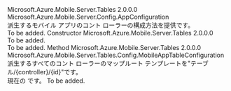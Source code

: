 <Type Name="MobileAppTableConfiguration" FullName="Microsoft.Azure.Mobile.Server.Tables.Config.MobileAppTableConfiguration">
  <TypeSignature Language="C#" Value="public class MobileAppTableConfiguration : Microsoft.Azure.Mobile.Server.Config.AppConfiguration" />
  <TypeSignature Language="ILAsm" Value=".class public auto ansi beforefieldinit MobileAppTableConfiguration extends Microsoft.Azure.Mobile.Server.Config.AppConfiguration" />
  <TypeSignature Language="DocId" Value="T:Microsoft.Azure.Mobile.Server.Tables.Config.MobileAppTableConfiguration" />
  <TypeSignature Language="VB.NET" Value="Public Class MobileAppTableConfiguration&#xA;Inherits AppConfiguration" />
  <TypeSignature Language="F#" Value="type MobileAppTableConfiguration = class&#xA;    inherit AppConfiguration" />
  <AssemblyInfo>
    <AssemblyName>Microsoft.Azure.Mobile.Server.Tables</AssemblyName>
    <AssemblyVersion>2.0.0.0</AssemblyVersion>
  </AssemblyInfo>
  <Base>
    <BaseTypeName>Microsoft.Azure.Mobile.Server.Config.AppConfiguration</BaseTypeName>
  </Base>
  <Interfaces />
  <Docs>
    <summary>
            派生するモバイル アプリのコント ローラーの構成方法を提供<see cref="T:Microsoft.Azure.Mobile.Server.Tables.TableController" />です。
            </summary>
    <remarks>To be added.</remarks>
  </Docs>
  <Members>
    <Member MemberName=".ctor">
      <MemberSignature Language="C#" Value="public MobileAppTableConfiguration ();" />
      <MemberSignature Language="ILAsm" Value=".method public hidebysig specialname rtspecialname instance void .ctor() cil managed" />
      <MemberSignature Language="DocId" Value="M:Microsoft.Azure.Mobile.Server.Tables.Config.MobileAppTableConfiguration.#ctor" />
      <MemberSignature Language="VB.NET" Value="Public Sub New ()" />
      <MemberType>Constructor</MemberType>
      <AssemblyInfo>
        <AssemblyName>Microsoft.Azure.Mobile.Server.Tables</AssemblyName>
        <AssemblyVersion>2.0.0.0</AssemblyVersion>
      </AssemblyInfo>
      <Parameters />
      <Docs>
        <summary>To be added.</summary>
        <remarks>To be added.</remarks>
      </Docs>
    </Member>
    <Member MemberName="MapTableControllers">
      <MemberSignature Language="C#" Value="public Microsoft.Azure.Mobile.Server.Tables.Config.MobileAppTableConfiguration MapTableControllers ();" />
      <MemberSignature Language="ILAsm" Value=".method public hidebysig instance class Microsoft.Azure.Mobile.Server.Tables.Config.MobileAppTableConfiguration MapTableControllers() cil managed" />
      <MemberSignature Language="DocId" Value="M:Microsoft.Azure.Mobile.Server.Tables.Config.MobileAppTableConfiguration.MapTableControllers" />
      <MemberSignature Language="VB.NET" Value="Public Function MapTableControllers () As MobileAppTableConfiguration" />
      <MemberSignature Language="F#" Value="member this.MapTableControllers : unit -&gt; Microsoft.Azure.Mobile.Server.Tables.Config.MobileAppTableConfiguration" Usage="mobileAppTableConfiguration.MapTableControllers " />
      <MemberType>Method</MemberType>
      <AssemblyInfo>
        <AssemblyName>Microsoft.Azure.Mobile.Server.Tables</AssemblyName>
        <AssemblyVersion>2.0.0.0</AssemblyVersion>
      </AssemblyInfo>
      <ReturnValue>
        <ReturnType>Microsoft.Azure.Mobile.Server.Tables.Config.MobileAppTableConfiguration</ReturnType>
      </ReturnValue>
      <Parameters />
      <Docs>
        <summary>
            派生するすべてのコント ローラーのマップ<see cref="T:Microsoft.Azure.Mobile.Server.Tables.TableController" />ルート テンプレートを"テーブル/{controller}/{id}"です。
            </summary>
        <returns>現在の <see cref="T:Microsoft.Azure.Mobile.Server.Tables.Config.MobileAppTableConfiguration" /> です。</returns>
        <remarks>To be added.</remarks>
      </Docs>
    </Member>
  </Members>
</Type>